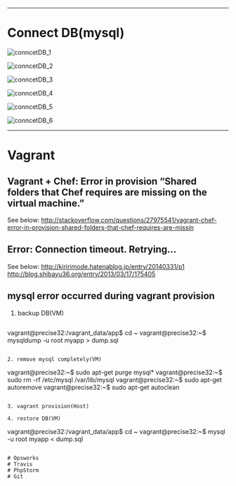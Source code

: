 <hr id="db">

# Connect DB(mysql)

![conncetDB_1](https://user-images.githubusercontent.com/9262490/28098454-53ff2dde-66f1-11e7-911c-726617633078.png)

![conncetDB_2](https://user-images.githubusercontent.com/9262490/28098514-b95b85ce-66f1-11e7-92f4-364fac83c5cf.png)

![conncetDB_3](https://user-images.githubusercontent.com/9262490/28098535-d35da51a-66f1-11e7-9d45-18cbc1f52752.png)

![conncetDB_4](https://user-images.githubusercontent.com/9262490/28098545-e2bc50ec-66f1-11e7-91a7-8e39470ce8da.png)

![conncetDB_5](https://user-images.githubusercontent.com/9262490/28098555-f0efb262-66f1-11e7-8678-1f62161586f3.png)

![conncetDB_6](https://user-images.githubusercontent.com/9262490/28098560-fa92476c-66f1-11e7-8903-8837c9e2f1a9.png)

<hr id="trouble-shooting">

# Vagrant
## Vagrant + Chef: Error in provision “Shared folders that Chef requires are missing on the virtual machine.”
See below:
http://stackoverflow.com/questions/27975541/vagrant-chef-error-in-provision-shared-folders-that-chef-requires-are-missin
## Error: Connection timeout. Retrying...
See below:
http://kiririmode.hatenablog.jp/entry/20140331/p1
http://blog.shibayu36.org/entry/2013/03/17/175405
## mysql error occurred during vagrant provision
1. backup DB(VM)
   ```
vagrant@precise32:/vagrant_data/app$ cd ~
vagrant@precise32:~$ mysqldump -u root myapp > dump.sql
```

2. remove mysql completely(VM)
   ```
vagrant@precise32:~$ sudo apt-get purge mysql*
vagrant@precise32:~$ sudo rm -rf /etc/mysql /var/lib/mysql
vagrant@precise32:~$ sudo apt-get autoremove
vagrant@precise32:~$ sudo apt-get autoclean
```

3. vagrant provision(Host)

4. restore DB(VM)
   ```
vagrant@precise32:/vagrant_data/app$ cd ~
vagrant@precise32:~$ mysql -u root myapp < dump.sql
```   

# Opsworks
# Travis
# PhpStorm
# Git
